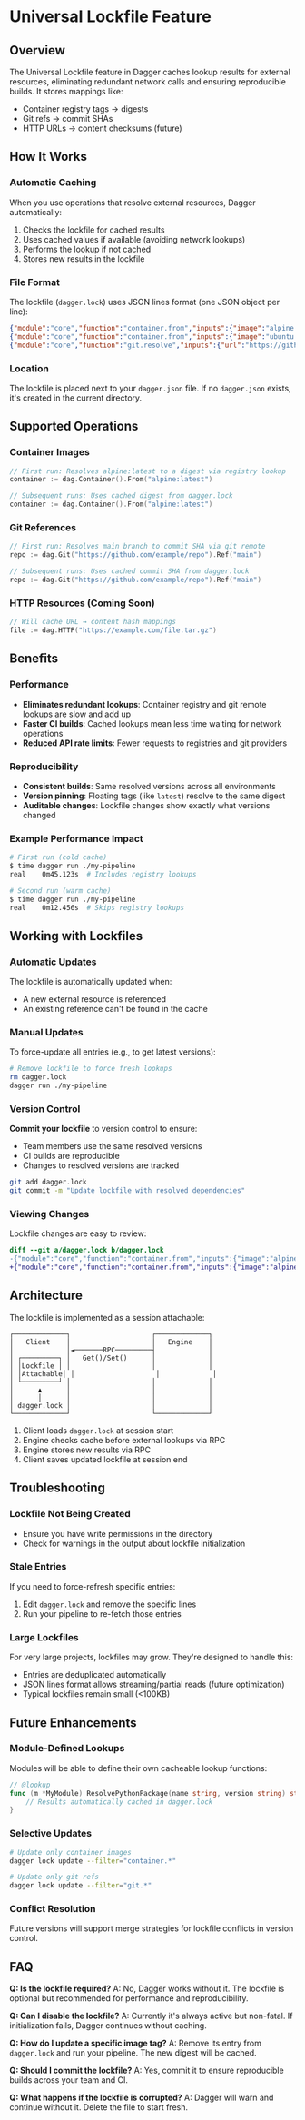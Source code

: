 # Universal Lockfile Feature

## Overview

The Universal Lockfile feature in Dagger caches lookup results for external resources, eliminating redundant network calls and ensuring reproducible builds. It stores mappings like:
- Container registry tags → digests
- Git refs → commit SHAs
- HTTP URLs → content checksums (future)

## How It Works

### Automatic Caching

When you use operations that resolve external resources, Dagger automatically:
1. Checks the lockfile for cached results
2. Uses cached values if available (avoiding network lookups)
3. Performs the lookup if not cached
4. Stores new results in the lockfile

### File Format

The lockfile (`dagger.lock`) uses JSON lines format (one JSON object per line):

```json
{"module":"core","function":"container.from","inputs":{"image":"alpine:latest","platform":"linux/amd64"},"output":"sha256:abc123..."}
{"module":"core","function":"container.from","inputs":{"image":"ubuntu:22.04","platform":"linux/amd64"},"output":"sha256:def456..."}
{"module":"core","function":"git.resolve","inputs":{"url":"https://github.com/example/repo","ref":"main"},"output":"abc123:refs/heads/main"}
```

### Location

The lockfile is placed next to your `dagger.json` file. If no `dagger.json` exists, it's created in the current directory.

## Supported Operations

### Container Images

```go
// First run: Resolves alpine:latest to a digest via registry lookup
container := dag.Container().From("alpine:latest")

// Subsequent runs: Uses cached digest from dagger.lock
container := dag.Container().From("alpine:latest")
```

### Git References

```go
// First run: Resolves main branch to commit SHA via git remote
repo := dag.Git("https://github.com/example/repo").Ref("main")

// Subsequent runs: Uses cached commit SHA from dagger.lock
repo := dag.Git("https://github.com/example/repo").Ref("main")
```

### HTTP Resources (Coming Soon)

```go
// Will cache URL → content hash mappings
file := dag.HTTP("https://example.com/file.tar.gz")
```

## Benefits

### Performance

- **Eliminates redundant lookups**: Container registry and git remote lookups are slow and add up
- **Faster CI builds**: Cached lookups mean less time waiting for network operations
- **Reduced API rate limits**: Fewer requests to registries and git providers

### Reproducibility

- **Consistent builds**: Same resolved versions across all environments
- **Version pinning**: Floating tags (like `latest`) resolve to the same digest
- **Auditable changes**: Lockfile changes show exactly what versions changed

### Example Performance Impact

```bash
# First run (cold cache)
$ time dagger run ./my-pipeline
real    0m45.123s  # Includes registry lookups

# Second run (warm cache)
$ time dagger run ./my-pipeline
real    0m12.456s  # Skips registry lookups
```

## Working with Lockfiles

### Automatic Updates

The lockfile is automatically updated when:
- A new external resource is referenced
- An existing reference can't be found in the cache

### Manual Updates

To force-update all entries (e.g., to get latest versions):

```bash
# Remove lockfile to force fresh lookups
rm dagger.lock
dagger run ./my-pipeline
```

### Version Control

**Commit your lockfile** to version control to ensure:
- Team members use the same resolved versions
- CI builds are reproducible
- Changes to resolved versions are tracked

```bash
git add dagger.lock
git commit -m "Update lockfile with resolved dependencies"
```

### Viewing Changes

Lockfile changes are easy to review:

```diff
diff --git a/dagger.lock b/dagger.lock
-{"module":"core","function":"container.from","inputs":{"image":"alpine:latest"},"output":"sha256:abc123..."}
+{"module":"core","function":"container.from","inputs":{"image":"alpine:latest"},"output":"sha256:def456..."}
```

## Architecture

The lockfile is implemented as a session attachable:

```
┌─────────────┐                    ┌─────────────┐
│   Client    │                    │   Engine    │
│             │◄───────RPC─────────┤             │
│ ┌─────────┐ │   Get()/Set()      │             │
│ │Lockfile │ │                    │             │
│ │Attachable│ │                    │             │
│ └─────────┘ │                    │             │
│      ▲      │                    │             │
│      │      │                    │             │
│ dagger.lock │                    │             │
└─────────────┘                    └─────────────┘
```

1. Client loads `dagger.lock` at session start
2. Engine checks cache before external lookups via RPC
3. Engine stores new results via RPC
4. Client saves updated lockfile at session end

## Troubleshooting

### Lockfile Not Being Created

- Ensure you have write permissions in the directory
- Check for warnings in the output about lockfile initialization

### Stale Entries

If you need to force-refresh specific entries:
1. Edit `dagger.lock` and remove the specific lines
2. Run your pipeline to re-fetch those entries

### Large Lockfiles

For very large projects, lockfiles may grow. They're designed to handle this:
- Entries are deduplicated automatically
- JSON lines format allows streaming/partial reads (future optimization)
- Typical lockfiles remain small (<100KB)

## Future Enhancements

### Module-Defined Lookups

Modules will be able to define their own cacheable lookup functions:

```go
// @lookup
func (m *MyModule) ResolvePythonPackage(name string, version string) string {
    // Results automatically cached in dagger.lock
}
```

### Selective Updates

```bash
# Update only container images
dagger lock update --filter="container.*"

# Update only git refs
dagger lock update --filter="git.*"
```

### Conflict Resolution

Future versions will support merge strategies for lockfile conflicts in version control.

## FAQ

**Q: Is the lockfile required?**
A: No, Dagger works without it. The lockfile is optional but recommended for performance and reproducibility.

**Q: Can I disable the lockfile?**
A: Currently it's always active but non-fatal. If initialization fails, Dagger continues without caching.

**Q: How do I update a specific image tag?**
A: Remove its entry from `dagger.lock` and run your pipeline. The new digest will be cached.

**Q: Should I commit the lockfile?**
A: Yes, commit it to ensure reproducible builds across your team and CI.

**Q: What happens if the lockfile is corrupted?**
A: Dagger will warn and continue without it. Delete the file to start fresh.